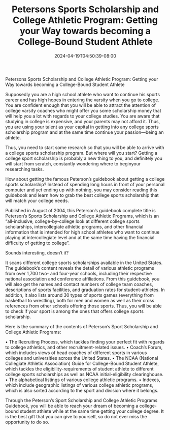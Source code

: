 ﻿---
title: "Petersons Sports Scholarship and College Athletic Program: Getting your Way towards becoming a College-Bound Student Athlete"
date: 2024-04-19T04:50:39-08:00
description: "College Scholarship Tips for Web Success"
featured_image: "/images/College Scholarship.jpg"
tags: ["College Scholarship"]
---

Petersons Sports Scholarship and College Athletic Program: Getting your Way towards becoming a College-Bound Student Athlete


Supposedly you are a high school athlete who want to continue his sports career and has high hopes in entering the varsity when you go to college. You are confident enough that you will be able to attract the attention of college varsity coaches who might offer you some scholarship money that will help you a lot with regards to your college studies. You are aware that studying in college is expensive, and your parents may not afford it. Thus, you are using your talent as your capital in getting into any college sports scholarship program and at the same time continue your passion—being an athlete. 

Thus, you need to start some research so that you will be able to arrive with a college sports scholarship program. But where will you start? Getting a college sport scholarship is probably a new thing to you, and definitely you will start from scratch, constantly wondering where to beginyour researching tasks. 

How about getting the famous Peterson’s guidebook about getting a college sports scholarship? Instead of spending long hours in front of your personal computer and yet ending up with nothing, you may consider reading this guidebook and learn how to grab the best college sports scholarship that will match your college needs. 

Published in August of 2004, this Peterson’s guidebook complete title is Peterson’s Sports Scholarship and College Athletic Programs, which is an “all-inclusive, college-by-college look at different college sports scholarships, intercollegiate athletic programs, and other financial information that is intended for high school athletes who want to continue playing at intercollegiate level and at the same time having the financial difficulty of getting to college”. 

Sounds interesting, doesn’t it? 

It scans different college sports scholarships available in the United States. The guidebook’s content reveals the detail of various athletic programs from over 1,700 two- and four-year schools, including their respective national association and conference affiliations. From this guidebook, you will also get the names and contact numbers of college team coaches, descriptions of sports facilities, and graduation rates for student-athletes. In addition, it also lists around 30 types of sports games (everything from basketball to wrestling), both for men and women as well as their cross references from other schools offering those sports. Thus, you will be able to check if your sport is among the ones that offers college sports scholarship.

Here is the summary of the contents of Peterson’s Sport Scholarship and College Athletic Programs:

•	The Recruiting Process, which tackles finding your perfect fit with regards to college athletics, and other recruitment-related issues. 
•	Coach’s Forum, which includes views of head coaches of different sports in various colleges and universities across the United States. 
•	The NCAA (National Collegiate Athletic Association) Guide for College-Bound Student Athlete, which tackles the eligibility-requirements of student athlete to different college sports scholarships as well as NCAA initial-eligibility clearinghouse.
•	The alphabetical listings of various college athletic programs. 
•	Indexes, which include geographic listings of various college athletic programs, which is also sorted according to the sport and division where it belongs. 

Through the Peterson’s Sport Scholarship and College Athletic Programs Guidebook, you will be able to reach your dream of becoming a college-bound student athlete while at the same time getting your college degree. It is the best gift that you can give to yourself, so do not ever miss the opportunity to do so.  

